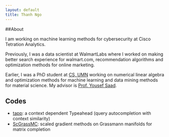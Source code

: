 ```yaml
---
layout: default
title: Thanh Ngo
---
```


##About

I am working on machine learning methods for cybersecurity at Cisco Tetration Analytics.

Previously, I was a data scientist at WalmartLabs where I worked on making better search experience for walmart.com, recommendation algorithms and optimization methods for online marketing.

Earlier, I was a PhD student at [CS, UMN](https://www.cs.umn.edu) working on numerical linear algebra and optimization methods for machine learning and data mining methods for material science. My advisor is [Prof. Yousef Saad](http://www.cs.umn.edu/~saad).

## Codes

* [tapp](https://github.com/trungthanh/tapp): a context dependent Typeahead (query autocompletion with context similarity)
* [ScGrassMC](https://github.com/trungthanh/ScGrassMC): scaled gradient methods on Grassmann manifolds for matrix completion
